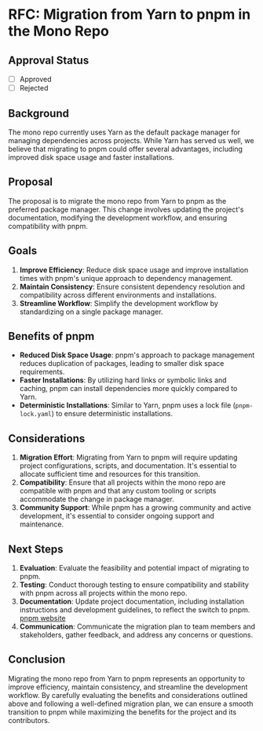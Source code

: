 # RFC: Migration from Yarn to pnpm in the Mono Repo

## Approval Status

- [ ] Approved
- [ ] Rejected

## Background

The mono repo currently uses Yarn as the default package manager for managing dependencies across projects. While Yarn has served us well, we believe that migrating to pnpm could offer several advantages, including improved disk space usage and faster installations.

## Proposal

The proposal is to migrate the mono repo from Yarn to pnpm as the preferred package manager. This change involves updating the project's documentation, modifying the development workflow, and ensuring compatibility with pnpm.

## Goals

1. **Improve Efficiency**: Reduce disk space usage and improve installation times with pnpm's unique approach to dependency management.
2. **Maintain Consistency**: Ensure consistent dependency resolution and compatibility across different environments and installations.
3. **Streamline Workflow**: Simplify the development workflow by standardizing on a single package manager.

## Benefits of pnpm

- **Reduced Disk Space Usage**: pnpm's approach to package management reduces duplication of packages, leading to smaller disk space requirements.
- **Faster Installations**: By utilizing hard links or symbolic links and caching, pnpm can install dependencies more quickly compared to Yarn.
- **Deterministic Installations**: Similar to Yarn, pnpm uses a lock file (`pnpm-lock.yaml`) to ensure deterministic installations.

## Considerations

1. **Migration Effort**: Migrating from Yarn to pnpm will require updating project configurations, scripts, and documentation. It's essential to allocate sufficient time and resources for this transition.
2. **Compatibility**: Ensure that all projects within the mono repo are compatible with pnpm and that any custom tooling or scripts accommodate the change in package manager.
3. **Community Support**: While pnpm has a growing community and active development, it's essential to consider ongoing support and maintenance.

## Next Steps

1. **Evaluation**: Evaluate the feasibility and potential impact of migrating to pnpm.
2. **Testing**: Conduct thorough testing to ensure compatibility and stability with pnpm across all projects within the mono repo.
3. **Documentation**: Update project documentation, including installation instructions and development guidelines, to reflect the switch to pnpm. [pnpm website](https://pnpm.io/)
4. **Communication**: Communicate the migration plan to team members and stakeholders, gather feedback, and address any concerns or questions.

## Conclusion

Migrating the mono repo from Yarn to pnpm represents an opportunity to improve efficiency, maintain consistency, and streamline the development workflow. By carefully evaluating the benefits and considerations outlined above and following a well-defined migration plan, we can ensure a smooth transition to pnpm while maximizing the benefits for the project and its contributors.
